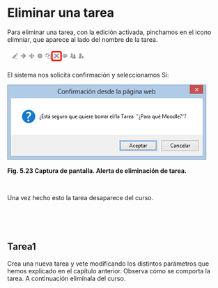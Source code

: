
# Eliminar una tarea

Para eliminar una tarea, con la edición activada, pinchamos en el icono elimniar, que aparece al lado del nombre de la tarea.


![](img/eliminar_tarea.png)

El sistema nos solicita confirmación y seleccionamos Sí:


![](img/confirmacion_eliminar.png)

**Fig. 5.23 Captura de pantalla. Alerta de eliminación de tarea.**

 

Una vez hecho esto la tarea desaparece del curso.

 

 

## Tarea1

Crea una nueva tarea y vete modificando los distintos parámetros que hemos explicado en el capítulo anterior. Observa cómo se comporta la tarea. A continuación elimínala del curso.
